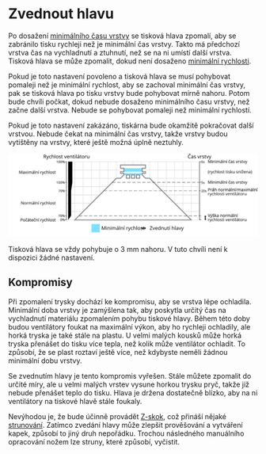 Zvednout hlavu
====
Po dosažení [minimálního času vrstvy](cool_min_layer_time.md) se tisková hlava zpomalí, aby se zabránilo tisku rychleji než je minimální čas vrstvy. Takto má předchozí vrstva čas na vychladnutí a ztuhnutí, než se na ni umístí další vrstva. Tisková hlava se může zpomalit, dokud není dosaženo [minimální rychlosti](cool_min_speed.md).

Pokud je toto nastavení povoleno a tisková hlava se musí pohybovat pomaleji než je minimální rychlost, aby se zachoval minimální čas vrstvy, pak se tisková hlava po tisku vrstvy bude pohybovat mírně nahoru. Potom bude chvíli počkat, dokud nebude dosaženo minimálního času vrstvy, než začne další vrstva. Nebude se pohybovat pomaleji než minimální rychlostí.

Pokud je toto nastavení zakázáno, tiskárna bude okamžitě pokračovat další vrstvou. Nebude čekat na minimální čas vrstvy, takže vrstvy budou vytištěny na vrstvy, které ještě možná úplně neztuhly.

![Po dosažení minimálního času vrstvy se může hlava zvednout](../images/cool_fan_speed_cs.svg)

Tisková hlava se vždy pohybuje o 3 mm nahoru. V tuto chvíli není k dispozici žádné nastavení.

Kompromisy
----
Při zpomalení trysky dochází ke kompromisu, aby se vrstva lépe ochladila. Minimální doba vrstvy je zamýšlena tak, aby poskytla určitý čas na vychladnutí materiálu zpomalením pohybu tiskové hlavy. Během této doby budou ventilátory foukat na maximální výkon, aby ho rychleji ochladily, ale horká tryska je také stále na plastu. U velmi malých kousků může horká tryska přenášet do tisku více tepla, než kolik může ventilátor ochladit. To způsobí, že se plast roztaví ještě více, než kdybyste neměli žádnou minimální dobu vrstvy.

Se zvednutím hlavy je tento kompromis vyřešen. Stále můžete zpomalit do určité míry, ale u velmi malých vrstev vysune horkou trysku pryč, takže již nebude přenášet teplo do tisku. Hlava je držena dostatečně blízko, aby na ni ventilátory na tiskové hlavě stále foukaly.

Nevýhodou je, že bude účinně provádět [Z-skok](../travel/retraction_hop.md), což přináší nějaké [strunování](../troubleshooting/stringing.md). Zatímco zvedání hlavy může zlepšit prověšování a vytváření kapek, způsobí to jiný druh nepořádku. Trochou následného manuálního opracování nožem lze struny, které způsobí, vyčistit.